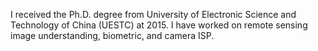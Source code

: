 I received the Ph.D. degree from University of Electronic Science and Technology of China (UESTC) at 2015. I have worked on remote sensing image understanding, biometric, and camera ISP.   


